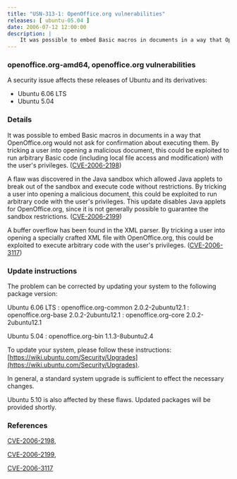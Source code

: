 ```yaml
---
title: "USN-313-1: OpenOffice.org vulnerabilities"
releases: [ ubuntu-05.04 ]
date: 2006-07-12 12:00:00
description: |
    It was possible to embed Basic macros in documents in a way that OpenOffice.org would not ask for confirmation about executing them. By tricking a user into opening a malicious document, this could be exploited to run arbitrary Basic code (including local file access and modification) with the user&#39;s privileges. ([CVE-2006-2198](http://people.ubuntu.com/~ubuntu-security/cve/CVE-2006-2198))
--- 
```

 
### openoffice.org-amd64, openoffice.org vulnerabilities

A security issue affects these releases of Ubuntu and its derivatives:

* Ubuntu 6.06 LTS
* Ubuntu 5.04

### Details

It was possible to embed Basic macros in documents in a way that OpenOffice.org would not ask for confirmation about executing them. By tricking a user into opening a malicious document, this could be exploited to run arbitrary Basic code (including local file access and modification) with the user&#39;s privileges. ([CVE-2006-2198](http://people.ubuntu.com/~ubuntu-security/cve/CVE-2006-2198))

A flaw was discovered in the Java sandbox which allowed Java applets to break out of the sandbox and execute code without restrictions. By tricking a user into opening a malicious document, this could be exploited to run arbitrary code with the user&#39;s privileges. This update disables Java applets for OpenOffice.org, since it is not generally possible to guarantee the sandbox restrictions. ([CVE-2006-2199](http://people.ubuntu.com/~ubuntu-security/cve/CVE-2006-2199))

A buffer overflow has been found in the XML parser. By tricking a user into opening a specially crafted XML file with OpenOffice.org, this could be exploited to execute arbitrary code with the user&#39;s privileges. ([CVE-2006-3117](http://people.ubuntu.com/~ubuntu-security/cve/CVE-2006-3117))

### Update instructions

The problem can be corrected by updating your system to the following package version:

Ubuntu 6.06 LTS
 : openoffice.org-common <span>2.0.2-2ubuntu12.1</span>
 : openoffice.org-base <span>2.0.2-2ubuntu12.1</span>
 : openoffice.org-core <span>2.0.2-2ubuntu12.1</span>

Ubuntu 5.04
 : openoffice.org-bin <span>1.1.3-8ubuntu2.4</span>

To update your system, please follow these instructions: [https://wiki.ubuntu.com/Security/Upgrades](https://wiki.ubuntu.com/Security/Upgrades).

In general, a standard system upgrade is sufficient to effect the necessary changes.

Ubuntu 5.10 is also affected by these flaws. Updated packages will be provided shortly.

### References

 [CVE-2006-2198](http://people.ubuntu.com/~ubuntu-security/cve/CVE-2006-2198), 

 [CVE-2006-2199](http://people.ubuntu.com/~ubuntu-security/cve/CVE-2006-2199), 

 [CVE-2006-3117](http://people.ubuntu.com/~ubuntu-security/cve/CVE-2006-3117)
 
